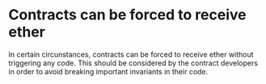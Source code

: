 # Contracts can be forced to receive ether

In certain circunstances, contracts can be forced to receive ether without triggering any code. This should be considered by the contract developers in order to avoid breaking important invariants in their code.